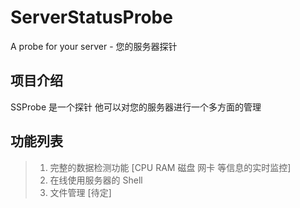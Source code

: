 # ServerStatusProbe
A probe for your server - 您的服务器探针

## 项目介绍
SSProbe 是一个探针 他可以对您的服务器进行一个多方面的管理

## 功能列表
> 1. 完整的数据检测功能 [CPU RAM 磁盘 网卡 等信息的实时监控] <br>
> 2. 在线使用服务器的 Shell <br>
> 3. 文件管理 [待定] <br>

